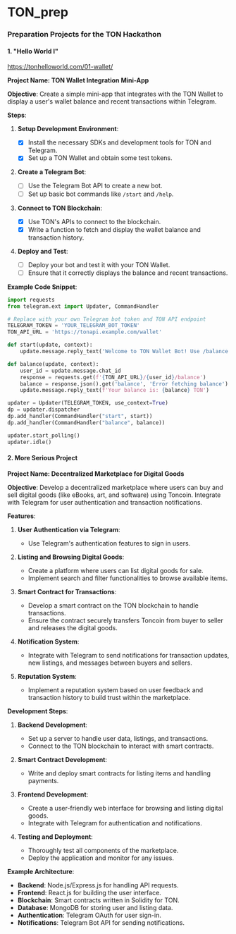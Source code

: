 # TON_prep

### Preparation Projects for the TON Hackathon

#### 1. "Hello World I"

https://tonhelloworld.com/01-wallet/

**Project Name: TON Wallet Integration Mini-App**

**Objective**: Create a simple mini-app that integrates with the TON Wallet to display a user's wallet balance and recent transactions within Telegram.

**Steps**:

1. **Setup Development Environment**:

   - [x] Install the necessary SDKs and development tools for TON and Telegram.
   - [x] Set up a TON Wallet and obtain some test tokens.

2. **Create a Telegram Bot**:

   - [ ] Use the Telegram Bot API to create a new bot.
   - [ ] Set up basic bot commands like `/start` and `/help`.

3. **Connect to TON Blockchain**:

   - [x] Use TON's APIs to connect to the blockchain.
   - [x] Write a function to fetch and display the wallet balance and transaction history.

4. **Deploy and Test**:
   - [ ] Deploy your bot and test it with your TON Wallet.
   - [ ] Ensure that it correctly displays the balance and recent transactions.

**Example Code Snippet**:

```python
import requests
from telegram.ext import Updater, CommandHandler

# Replace with your own Telegram bot token and TON API endpoint
TELEGRAM_TOKEN = 'YOUR_TELEGRAM_BOT_TOKEN'
TON_API_URL = 'https://tonapi.example.com/wallet'

def start(update, context):
    update.message.reply_text('Welcome to TON Wallet Bot! Use /balance to check your balance.')

def balance(update, context):
    user_id = update.message.chat_id
    response = requests.get(f'{TON_API_URL}/{user_id}/balance')
    balance = response.json().get('balance', 'Error fetching balance')
    update.message.reply_text(f'Your balance is: {balance} TON')

updater = Updater(TELEGRAM_TOKEN, use_context=True)
dp = updater.dispatcher
dp.add_handler(CommandHandler("start", start))
dp.add_handler(CommandHandler("balance", balance))

updater.start_polling()
updater.idle()
```

#### 2. More Serious Project

**Project Name: Decentralized Marketplace for Digital Goods**

**Objective**: Develop a decentralized marketplace where users can buy and sell digital goods (like eBooks, art, and software) using Toncoin. Integrate with Telegram for user authentication and transaction notifications.

**Features**:

1. **User Authentication via Telegram**:

   - Use Telegram's authentication features to sign in users.

2. **Listing and Browsing Digital Goods**:

   - Create a platform where users can list digital goods for sale.
   - Implement search and filter functionalities to browse available items.

3. **Smart Contract for Transactions**:

   - Develop a smart contract on the TON blockchain to handle transactions.
   - Ensure the contract securely transfers Toncoin from buyer to seller and releases the digital goods.

4. **Notification System**:

   - Integrate with Telegram to send notifications for transaction updates, new listings, and messages between buyers and sellers.

5. **Reputation System**:
   - Implement a reputation system based on user feedback and transaction history to build trust within the marketplace.

**Development Steps**:

1. **Backend Development**:

   - Set up a server to handle user data, listings, and transactions.
   - Connect to the TON blockchain to interact with smart contracts.

2. **Smart Contract Development**:

   - Write and deploy smart contracts for listing items and handling payments.

3. **Frontend Development**:

   - Create a user-friendly web interface for browsing and listing digital goods.
   - Integrate with Telegram for authentication and notifications.

4. **Testing and Deployment**:
   - Thoroughly test all components of the marketplace.
   - Deploy the application and monitor for any issues.

**Example Architecture**:

- **Backend**: Node.js/Express.js for handling API requests.
- **Frontend**: React.js for building the user interface.
- **Blockchain**: Smart contracts written in Solidity for TON.
- **Database**: MongoDB for storing user and listing data.
- **Authentication**: Telegram OAuth for user sign-in.
- **Notifications**: Telegram Bot API for sending notifications.

